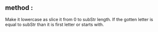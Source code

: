 ## method :

Make it lowercase as slice it from 0 to subStr length. If the gotten letter is equal to subStr than it is first letter or starts with.
